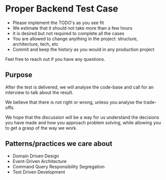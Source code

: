 # Proper Backend Test Case

- Please implement the TODO's as you see fit
- We estimate that it should not take more than a few hours
- It is desired but not required to complete all the cases
- You are allowed to change anything in the project: structure, architecture, tech, etc
- Commit and keep the history as you would in any production project

Feel free to reach out if you have any questions.

## Purpose

After the test is delivered, we will analyse the code-base and call for an interview to talk about the result.

We believe that there is not right or wrong, unless you analyse the trade-offs.

We hope that the discussion will be a way for us understand the decisions you have made and how you approach problem solving, while allowing you to get a grasp of the way we work. 

## Patterns/practices we care about

- Domain Driven Design
- Event-Driven Architecture
- Command Query Responsibility Segregation
- Test Driven Development